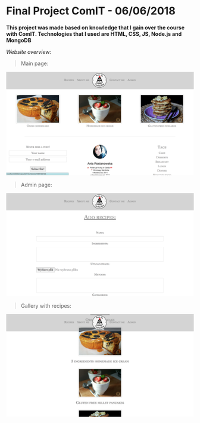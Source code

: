 # Final Project ComIT - 06/06/2018 

**This project was made based on knowledge that I gain over the course with ComIT. Technologies that I used are HTML, CSS, JS, Node.js and MongoDB**

*Website overview:*

>Main page:

![Website screenshots](public/img/readme/screen3.png)

>Admin page:

![Website screenshots](public/img/readme/screen1.png)

>Gallery with recipes:

![Website screenshots](public/img/readme/screen2.png)